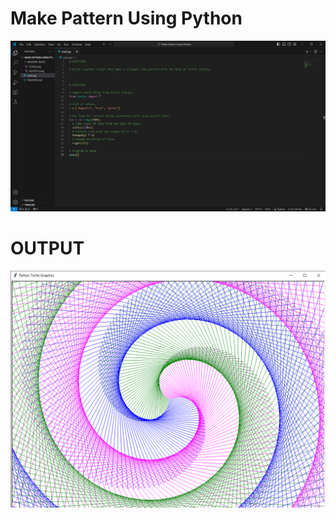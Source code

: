 # Make Pattern Using Python

![Alt text](README-IMGS/CODE.png)

# OUTPUT

![Alt text](README-IMGS/OUTPUT.png)